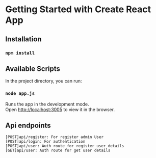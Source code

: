 # Getting Started with Create React App

## Installation

### `npm install`

## Available Scripts

In the project directory, you can run:

### `node app.js`

Runs the app in the development mode.\
Open [http://localhost:3005](http://localhost:3005) to view it in the browser.

## Api endpoints

`[POST]api/register: For register admin User`\
`[POST]api/login: For authentication`\
`[POST]api/user: Auth route for register user details`\
`[GET]api/user: Auth route for get user details`
